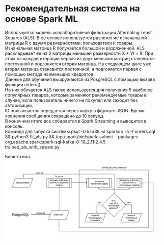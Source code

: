 # Рекомендательная система на основе Spark ML  
Используется модель коллаборативной фильтрации Alternating Least Squares (ALS). В ее основе используется разложение изначальной матрицы R с двумя размерностями: пользователи и товары. Изначальная матрица R получается большой и разряженной. ALS раскладывает ее на 2 матрицы меньшей размерности X * Yt = R. При этом на каждой итерации первая из двух меньших матриц становится постоянной и подгоняется вторая матрица. На следующем шаге уже вторая матрица становится постоянной, а подгоняется первая с помощью метода наименьших квадратов.  
Данные для обучения вышружаются из PosgreSQL с помощью вызова функции orders().  
На них обучается ALS также используется для получения 5 наиболее популярных товаров, которые заменяют рекомендуемые товары в случае, если пользователь ничего не покупал или заходит без авторизации.  
ID пользоваетля передается через кафку в формате JSON. Время хранения сообщения сокращено до 10 секунд.  
В конечном итоге все собирается в Spark Streaming и выводится в консоль.  
Команда для запуска системы psql -U ksn38 -d sparkdb -a -f orders.sql && python3 fit_als.py && /opt/spark/bin/spark-submit --packages org.apache.spark:spark-sql-kafka-0-10_2.11:2.4.5 trained_als_with_stream.py  

Блок-схема.
![spark-als](https://github.com/ksn38/spark/blob/main/spark-als.png)
